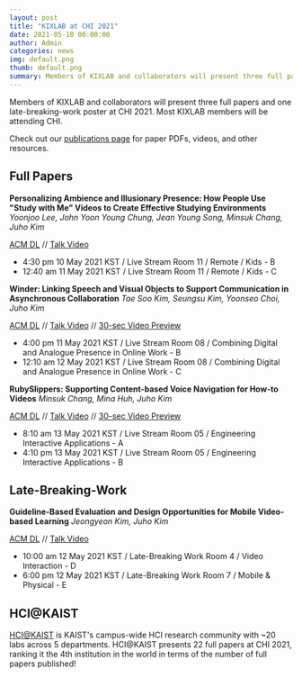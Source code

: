 ```yaml
---
layout: post
title: "KIXLAB at CHI 2021"
date: 2021-05-10 00:00:00
author: Admin
categories: news
img: default.png
thumb: default.png
summary: Members of KIXLAB and collaborators will present three full papers and one late-breaking-work poster at CHI 2021. Most KIXLAB members will be attending CHI.
---
```


Members of KIXLAB and collaborators will present three full papers and one late-breaking-work poster at CHI 2021. Most KIXLAB members will be attending CHI.

Check out our [publications page](https://kixlab.org/publications/) for paper PDFs, videos, and other resources.

## Full Papers

**Personalizing Ambience and Illusionary Presence: How People Use "Study with Me" Videos to Create Effective Studying Environments**
_Yoonjoo Lee, John Yoon Young Chung, Jean Young Song, Minsuk Chang, Juho Kim_

[ACM DL](https://dl.acm.org/doi/10.1145/3411764.3445222) // [Talk Video](https://www.youtube.com/watch?v=jm8jTmhHbwI)

- 4:30 pm 10 May 2021 KST / Live Stream Room 11 / Remote / Kids - B
- 12:40 am 11 May 2021 KST / Live Stream Room 11 / Remote / Kids - C

**Winder: Linking Speech and Visual Objects to Support Communication in Asynchronous Collaboration**
_Tae Soo Kim, Seungsu Kim, Yoonseo Choi, Juho Kim_

[ACM DL](https://dl.acm.org/doi/10.1145/3411764.3445686) // [Talk Video](https://www.youtube.com/watch?v=_Y0d_uyA6XA) // [30-sec Video Preview](https://www.youtube.com/watch?v=eLczDRjKC5o)

- 4:00 pm 11 May 2021 KST / Live Stream Room 08 / Combining Digital and Analogue Presence in Online Work - B
- 12:10 am 12 May 2021 KST / Live Stream Room 08 / Combining Digital and Analogue Presence in Online Work - C

**RubySlippers: Supporting Content-based Voice Navigation for How-to Videos**
_Minsuk Chang, Mina Huh, Juho Kim_

[ACM DL](https://dl.acm.org/doi/10.1145/3411764.3445131) // [Talk Video](https://www.youtube.com/watch?v=WxCB0GGVCDA) // [30-sec Video Preview](https://www.youtube.com/watch?v=j_nPsnYq56s)

- 8:10 am 13 May 2021 KST / Live Stream Room 05 / Engineering Interactive Applications - A
- 4:10 pm 13 May 2021 KST / Live Stream Room 05 / Engineering Interactive Applications - B

## Late-Breaking-Work

**Guideline-Based Evaluation and Design Opportunities for Mobile Video-based Learning**
_Jeongyeon Kim, Juho Kim_

[ACM DL](https://dl.acm.org/doi/10.1145/3411763.3451725) // [Talk Video](https://www.youtube.com/watch?v=UFmspprrtlg)

- 10:00 am 12 May 2021 KST / Late-Breaking Work Room 4 / Video Interaction - D
- 6:00 pm 12 May 2021 KST / Late-Breaking Work Room 7 / Mobile & Physical - E

## HCI@KAIST

[HCI@KAIST](https://hci.kaist.ac.kr/chi-2021/) is KAIST's campus-wide HCI research community with ~20 labs across 5 departments. HCI@KAIST presents 22 full papers at CHI 2021, ranking it the 4th institution in the world in terms of the number of full papers published!

